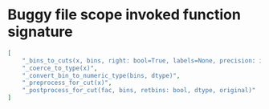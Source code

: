 # Buggy file scope invoked function signature

```json
[
    "_bins_to_cuts(x, bins, right: bool=True, labels=None, precision: int=3, include_lowest: bool=False, dtype=None, duplicates: str='raise')",
    "_coerce_to_type(x)",
    "_convert_bin_to_numeric_type(bins, dtype)",
    "_preprocess_for_cut(x)",
    "_postprocess_for_cut(fac, bins, retbins: bool, dtype, original)"
]
```
